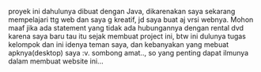 proyek ini dahulunya dibuat dengan Java, dikarenakan saya sekarang mempelajari ttg web dan saya g kreatif, jd saya buat aj vrsi webnya. Mohon maaf jika ada statement yang tidak ada hubungannya dengan rental dvd karena saya baru tau itu sejak membuat project ini, btw ini dulunya tugas kelompok dan ini idenya teman saya, dan kebanyakan yang mebuat apknya(desktop) saya :v. sombong amat.., so yang penting dapat ilmunya dalam membuat website ini...
